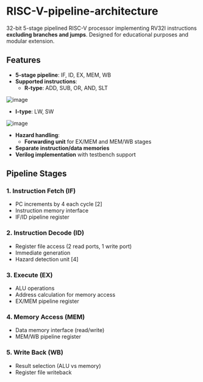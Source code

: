 # RISC-V-pipeline-architecture

32-bit 5-stage pipelined RISC-V processor implementing RV32I instructions **excluding branches and jumps**. Designed for educational purposes and modular extension.

## Features
- **5-stage pipeline**: IF, ID, EX, MEM, WB
- **Supported instructions**:
  - **R-type**: ADD, SUB, OR, AND, SLT
    
 ![image](https://github.com/user-attachments/assets/ac569592-64b1-42c7-a536-032420bfe636)

  - **I-type**: LW, SW
    
![image](https://github.com/user-attachments/assets/0e2332e0-b4a5-4219-a7f3-b5cb9a92599f)
- **Hazard handling**:
  - **Forwarding unit** for EX/MEM and MEM/WB stages
- **Separate instruction/data memories**
- **Verilog implementation** with testbench support

## Pipeline Stages
### 1. Instruction Fetch (IF)
- PC increments by 4 each cycle [2]
- Instruction memory interface
- IF/ID pipeline register

### 2. Instruction Decode (ID)
- Register file access (2 read ports, 1 write port)
- Immediate generation
- Hazard detection unit [4]

### 3. Execute (EX)
- ALU operations
- Address calculation for memory access
- EX/MEM pipeline register

### 4. Memory Access (MEM)
- Data memory interface (read/write)
- MEM/WB pipeline register

### 5. Write Back (WB)
- Result selection (ALU vs memory)
- Register file writeback
